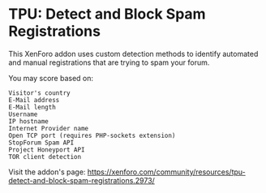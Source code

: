 # TPU: Detect and Block Spam Registrations

This XenForo addon uses custom detection methods to identify automated and manual registrations that are trying to spam your forum.

You may score based on:

    Visitor's country
    E-Mail address
    E-Mail length
    Username
    IP hostname
    Internet Provider name
    Open TCP port (requires PHP-sockets extension)
    StopForum Spam API
    Project Honeyport API
    TOR client detection

Visit the addon's page: https://xenforo.com/community/resources/tpu-detect-and-block-spam-registrations.2973/
